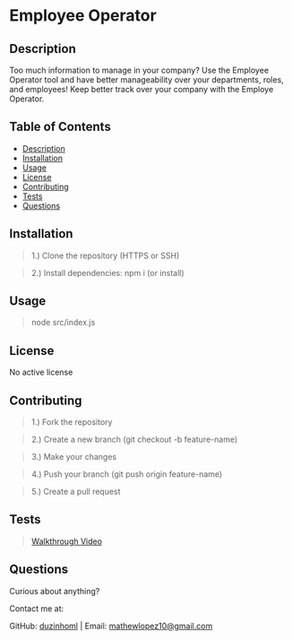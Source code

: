 # Employee Operator

## Description

Too much information to manage in your company? Use the Employee Operator tool and have better manageability over your departments, roles, and employees! Keep better track over your company with the Employe Operator.

## Table of Contents

- [Description](#description)
- [Installation](#installation)
- [Usage](#usage)
- [License](#license)
- [Contributing](#contributing)
- [Tests](#tests)
- [Questions](#questions)

## Installation

> 1.) Clone the repository (HTTPS or SSH)

> 2.) Install dependencies: npm i (or install)

## Usage

> node src/index.js

## License

No active license

## Contributing

> 1.) Fork the repository

> 2.) Create a new branch (git checkout -b feature-name)

> 3.) Make your changes

> 4.) Push your branch (git push origin feature-name)

> 5.) Create a pull request

## Tests

> <a href="https://drive.google.com/file/d/1xfF9WoEr6IMVdLnZDBFdU8PAG_zRl0KL/view?usp=sharing" target="_blank">Walkthrough Video</a>

## Questions

Curious about anything?

Contact me at:

GitHub: [duzinhoml](https://github.com/duzinhoml) | Email: mathewlopez10@gmail.com
